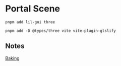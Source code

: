 # Portal Scene

```
pnpm add lil-gui three
```

```
pnpm add -D @types/three vite vite-plugin-glslify
```

## Notes

[Baking](https://github.com/Rade58/Three.js-Vault/blob/main/Baking.md)
